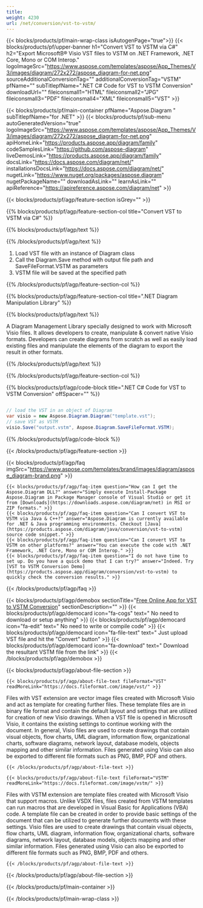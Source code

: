 ```yaml
---
title:  
weight: 4230
url: /net/conversion/vst-to-vstm/ 
---
```


{{< blocks/products/pf/main-wrap-class isAutogenPage="true">}}
{{< blocks/products/pf/upper-banner h1="Convert VST to VSTM via C#" h2="Export MicrosoftВ® Visio VST files to VSTM on .NET Framework, .NET Core, Mono or COM Interop." logoImageSrc="https://www.aspose.com/templates/aspose/App_Themes/V3/images/diagram/272x272/aspose_diagram-for-net.png" sourceAdditionalConversionTag="" additionalConversionTag="VSTM" pfName="" subTitlepfName=".NET C# Code for VST to VSTM Conversion" downloadUrl="" fileiconsmall1="HTML" fileiconsmall2="JPG" fileiconsmall3="PDF" fileiconsmall4="XML" fileiconsmall5="VST" >}}

{{< blocks/products/pf/main-container pfName="Aspose.Diagram " subTitlepfName="for .NET" >}}
{{< blocks/products/pf/sub-menu autoGeneratedVersion="true" logoImageSrc="https://www.aspose.com/templates/aspose/App_Themes/V3/images/diagram/272x272/aspose_diagram-for-net.png" apiHomeLink="https://products.aspose.app/diagram/family" codeSamplesLink="https://github.com/aspose-diagram" liveDemosLink="https://products.aspose.app/diagram/family" docsLink="https://docs.aspose.com/diagram/net/" installationsDocsLink="https://docs.aspose.com/diagram/net/" nugetLink="https://www.nuget.org/packages/aspose.diagram" nugetPackageName="" downloadAsLink="" learnAsLink="" apiReference="https://apireference.aspose.com/diagram/net" >}}

{{< blocks/products/pf/agp/feature-section isGrey="" >}}

{{% blocks/products/pf/agp/feature-section-col title="Convert VST to VSTM via C#" %}}

{{% blocks/products/pf/agp/text %}}

{{% /blocks/products/pf/agp/text %}}

1.  Load VST file with an instance of Diagram class
1.  Call the Diagram.Save method with output file path and SaveFileFormat.VSTM as parameters
1.  VSTM file will be saved at the specified path

{{% /blocks/products/pf/agp/feature-section-col %}}

{{% blocks/products/pf/agp/feature-section-col title=".NET Diagram Manipulation Library" %}}

{{% blocks/products/pf/agp/text %}}

 A Diagram Management Library specially designed to work with Microsoft Visio files. It allows developers to create, manipulate & convert native Visio formats. Developers can create diagrams from scratch as well as easily load existing files and manipulate the elements of the diagram to export the result in other formats.

{{% /blocks/products/pf/agp/text %}}

{{% /blocks/products/pf/agp/feature-section-col %}}

{{% blocks/products/pf/agp/code-block title=".NET C# Code for VST to VSTM Conversion" offSpacer="" %}}

```cs

// load the VST in an object of Diagram 
var visio = new Aspose.Diagram.Diagram("template.vst");
// save VST as VSTM 
visio.Save("output.vstm", Aspose.Diagram.SaveFileFormat.VSTM);

```

{{% /blocks/products/pf/agp/code-block %}}

{{< /blocks/products/pf/agp/feature-section >}}

{{< blocks/products/pf/agp/faq imgSrc="https://www.aspose.com/templates/brand/images/diagram/aspose_diagram-brand.png" >}}

    {{< blocks/products/pf/agp/faq-item question="How can I get the Aspose.Diagram DLL?" answer="Simply execute Install-Package Aspose.Diagram in Package Manager console of Visual Studio or get it from [Downloads](https://downloads.aspose.com/diagram/net) in MSI or ZIP formats." >}}
    {{< blocks/products/pf/agp/faq-item question="Can I convert VST to VSTM via Java & C++?" answer="Aspose.Diagram is currently available for .NET & Java programming environments. Checkout [Java](https://products.aspose.com/diagram/java/conversion/vst-to-vstm) source code snippet." >}}
    {{< blocks/products/pf/agp/faq-item question="Can I convert VST to VSTM on other platforms?" answer="You can execute the code with .NET Framework, .NET Core, Mono or COM Interop." >}}
    {{< blocks/products/pf/agp/faq-item question="I do not have time to set up. Do you have a quick demo that I can try?" answer="Indeed. Try [VST to VSTM Conversion Demo](https://products.aspose.app/diagram/conversion/vst-to-vstm) to quickly check the conversion results." >}}
 
{{< /blocks/products/pf/agp/faq >}}

<!-- aboutfile Starts -->

{{< blocks/products/pf/agp/demobox sectionTitle="[Free Online App for VST to VSTM Conversion](https://products.aspose.app/diagram/conversion/vst-to-vstm)" sectionDescription="" >}}
        {{< blocks/products/pf/agp/democard icon="fa-cogs" text=" No need to download or setup anything" >}}
        {{< blocks/products/pf/agp/democard icon="fa-edit" text=" No need to write or compile code" >}}
        {{< blocks/products/pf/agp/democard icon="fa-file-text" text=" Just upload VST file and hit the \"Convert\" button" >}}
        {{< blocks/products/pf/agp/democard icon="fa-download" text=" Download the resultant VSTM file from the link" >}}
{{< /blocks/products/pf/agp/demobox >}}

{{< blocks/products/pf/agp/about-file-section >}}

    {{< blocks/products/pf/agp/about-file-text fileFormat="VST" readMoreLink="https://docs.fileformat.com/image/vst/" >}}
Files with VST extension are vector image files created with Microsoft Visio and act as template for creating further files. These template files are in binary file format and contain the default layout and settings that are utilized for creation of new Visio drawings. When a VST file is opened in Microsoft Visio, it contains the existing settings to continue working with the document. In general, Visio files are used to create drawings that contain visual objects, flow charts, UML diagram, information flow, organizational charts, software diagrams, network layout, database models, objects mapping and other similar information. Files generated using Visio can also be exported to different file formats such as PNG, BMP, PDF and others.

    {{< /blocks/products/pf/agp/about-file-text >}}

    {{< blocks/products/pf/agp/about-file-text fileFormat="VSTM" readMoreLink="https://docs.fileformat.com/image/vstm/" >}}
Files with VSTM extension are template files created with Microsoft Visio that support macros. Unlike VSDX files, files created from VSTM templates can run macros that are developed in Visual Basic for Applications (VBA)  code. A template file can be created in order to provide basic settings of the document that can be utilized to generate further documents with these settings. Visio files are used to create drawings that contain visual objects, flow charts, UML diagram, information flow, organizational charts, software diagrams, network layout, database models, objects mapping and other similar information. Files generated using Visio can also be exported to different file formats such as PNG, BMP, PDF and others.

    {{< /blocks/products/pf/agp/about-file-text >}}

{{< /blocks/products/pf/agp/about-file-section >}}

<!-- aboutfile Ends -->

{{< /blocks/products/pf/main-container >}}
    
{{< /blocks/products/pf/main-wrap-class >}}
